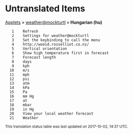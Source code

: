 # Untranslated Items
[Applets](../../../README.md) &#187; [weather@mockturtl](../README.md) &#187; **Hungarian (hu)**

       1	Refresh
       2	Settings for weather@mockturtl
       3	Set the keybinding to call the menu
       4	http://woeid.rosselliot.co.nz/
       5	Vertical orientation
       6	Show high temperature first in forecast
       7	Forecast length
       8	days
       9	kph
      10	m/s
      11	mph
      12	psi
      13	atm
      14	kPa
      15	Pa
      16	mm Hg
      17	at
      18	mbar
      19	in Hg
      20	View your local weather forecast
      21	Weather

<sup>This translation status table was last updated on 2017-10-02, 14:37 UTC.</sup>
